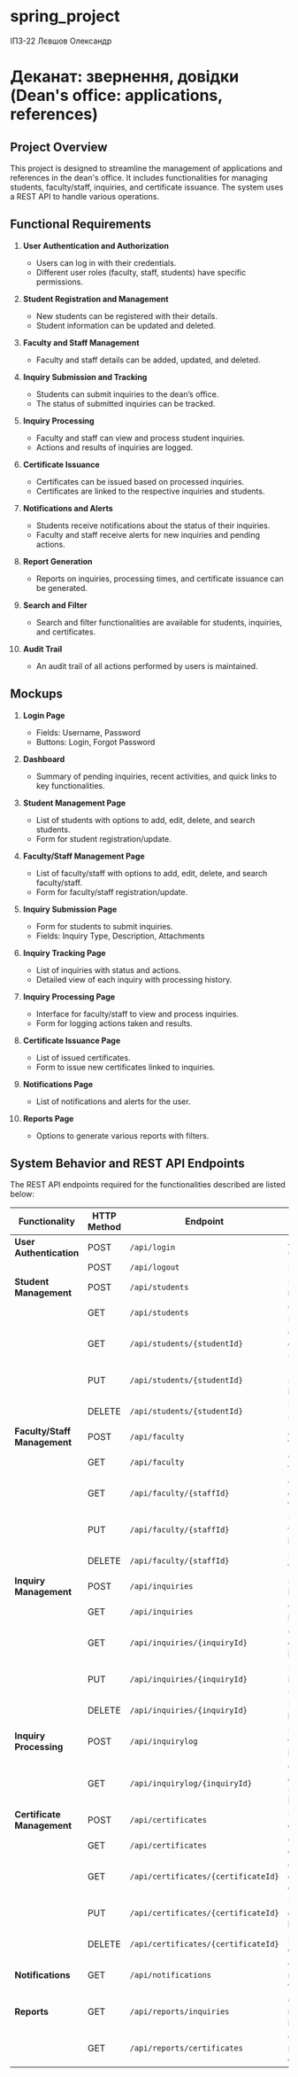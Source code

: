 # spring_project
ІПЗ-22 Лєвшов Олександр
# Деканат: звернення, довідки (Dean's office: applications, references)

## Project Overview
This project is designed to streamline the management of applications and references in the dean's office. It includes functionalities for managing students, faculty/staff, inquiries, and certificate issuance. The system uses a REST API to handle various operations.

## Functional Requirements

1. **User Authentication and Authorization**
   - Users can log in with their credentials.
   - Different user roles (faculty, staff, students) have specific permissions.

2. **Student Registration and Management**
   - New students can be registered with their details.
   - Student information can be updated and deleted.

3. **Faculty and Staff Management**
   - Faculty and staff details can be added, updated, and deleted.

4. **Inquiry Submission and Tracking**
   - Students can submit inquiries to the dean’s office.
   - The status of submitted inquiries can be tracked.

5. **Inquiry Processing**
   - Faculty and staff can view and process student inquiries.
   - Actions and results of inquiries are logged.

6. **Certificate Issuance**
   - Certificates can be issued based on processed inquiries.
   - Certificates are linked to the respective inquiries and students.

7. **Notifications and Alerts**
   - Students receive notifications about the status of their inquiries.
   - Faculty and staff receive alerts for new inquiries and pending actions.

8. **Report Generation**
   - Reports on inquiries, processing times, and certificate issuance can be generated.

9. **Search and Filter**
   - Search and filter functionalities are available for students, inquiries, and certificates.

10. **Audit Trail**
    - An audit trail of all actions performed by users is maintained.

## Mockups

1. **Login Page**
   - Fields: Username, Password
   - Buttons: Login, Forgot Password

2. **Dashboard**
   - Summary of pending inquiries, recent activities, and quick links to key functionalities.

3. **Student Management Page**
   - List of students with options to add, edit, delete, and search students.
   - Form for student registration/update.

4. **Faculty/Staff Management Page**
   - List of faculty/staff with options to add, edit, delete, and search faculty/staff.
   - Form for faculty/staff registration/update.

5. **Inquiry Submission Page**
   - Form for students to submit inquiries.
   - Fields: Inquiry Type, Description, Attachments

6. **Inquiry Tracking Page**
   - List of inquiries with status and actions.
   - Detailed view of each inquiry with processing history.

7. **Inquiry Processing Page**
   - Interface for faculty/staff to view and process inquiries.
   - Form for logging actions taken and results.

8. **Certificate Issuance Page**
   - List of issued certificates.
   - Form to issue new certificates linked to inquiries.

9. **Notifications Page**
   - List of notifications and alerts for the user.

10. **Reports Page**
    - Options to generate various reports with filters.

## System Behavior and REST API Endpoints

The REST API endpoints required for the functionalities described are listed below:

| **Functionality**                | **HTTP Method** | **Endpoint**                     | **Description**                        |
|----------------------------------|-----------------|----------------------------------|----------------------------------------|
| **User Authentication**          | POST            | `/api/login`                     | Authenticate user                      |
|                                  | POST            | `/api/logout`                    | Logout user                            |
| **Student Management**           | POST            | `/api/students`                  | Register new student                   |
|                                  | GET             | `/api/students`                  | Get list of students                   |
|                                  | GET             | `/api/students/{studentId}`      | Get details of a specific student      |
|                                  | PUT             | `/api/students/{studentId}`      | Update student information             |
|                                  | DELETE          | `/api/students/{studentId}`      | Delete student                         |
| **Faculty/Staff Management**     | POST            | `/api/faculty`                   | Add new faculty/staff                  |
|                                  | GET             | `/api/faculty`                   | Get list of faculty/staff              |
|                                  | GET             | `/api/faculty/{staffId}`         | Get details of a specific faculty/staff|
|                                  | PUT             | `/api/faculty/{staffId}`         | Update faculty/staff information       |
|                                  | DELETE          | `/api/faculty/{staffId}`         | Delete faculty/staff                   |
| **Inquiry Management**           | POST            | `/api/inquiries`                 | Submit new inquiry                     |
|                                  | GET             | `/api/inquiries`                 | Get list of inquiries                  |
|                                  | GET             | `/api/inquiries/{inquiryId}`     | Get details of a specific inquiry      |
|                                  | PUT             | `/api/inquiries/{inquiryId}`     | Update inquiry status                  |
|                                  | DELETE          | `/api/inquiries/{inquiryId}`     | Delete inquiry                         |
| **Inquiry Processing**           | POST            | `/api/inquirylog`                | Log actions taken on an inquiry        |
|                                  | GET             | `/api/inquirylog/{inquiryId}`    | Get log of actions for a specific inquiry|
| **Certificate Management**       | POST            | `/api/certificates`              | Issue new certificate                  |
|                                  | GET             | `/api/certificates`              | Get list of certificates               |
|                                  | GET             | `/api/certificates/{certificateId}`| Get details of a specific certificate|
|                                  | PUT             | `/api/certificates/{certificateId}`| Update certificate information       |
|                                  | DELETE          | `/api/certificates/{certificateId}`| Delete certificate                   |
| **Notifications**                | GET             | `/api/notifications`             | Get list of notifications for the user |
| **Reports**                      | GET             | `/api/reports/inquiries`         | Generate report on inquiries           |
|                                  | GET             | `/api/reports/certificates`      | Generate report on certificates        |


